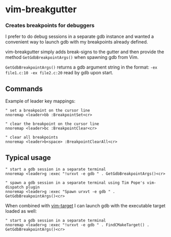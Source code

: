 vim-breakgutter
=============
### Creates breakpoints for debuggers ###

I prefer to do debug sessions in a separate gdb instance and wanted
a convenient way to launch gdb with my breakpoints already defined.

vim-breakgutter simply adds break-signs to the gutter and then provide
the method `GetGdbBreakpointArgs()` when spawning gdb from Vim.

`GetGdbBreakpointArgs()` returns a gdb argument string in the format:
`-ex file1.c:10 -ex file2.c:20` read by gdb upon start.


## Commands
Example of leader key mappings:
```
" set a breakpoint on the cursor line
nnoremap <leader>bb :BreakpointSet<cr>

" clear the breakpoint on the cursor line
nnoremap <leader>bc :BreakpointClear<cr>

" clear all breakpoints
nnoremap <leader>b<space> :BreakpointClearAll<cr>
```

## Typical usage

```
" start a gdb session in a separate terminal
nnoremap <leader>g :exec "!urxvt -e gdb " . GetGdbBreakpointArgs()<cr>

" spawn a gdb session in a separate terminal using Tim Pope's vim-dispatch plugin
nnoremap <leader>g :exec "Spawn urxvt -e gdb " . GetGdbBreakpointArgs()<cr>

```

When combined with [vim-target](http://github.com/raspine/vim-target) I can launch
gdb with the executable target loaded as well:
```
" start a gdb session in a separate terminal
nnoremap <leader>g :exec "!urxvt -e gdb " . FindCMakeTarget() . GetGdbBreakpointArgs()<cr>

```

